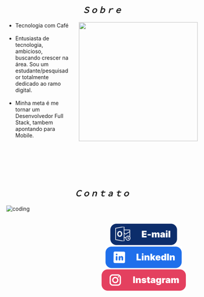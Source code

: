 <h2 align="center"><i>Ｓｏｂｒｅ</i></h2>
<div align="center">
  <img align="right" src="./images/#.png" width="313px" height="313px" alt="">

  <ul align="left" style="padding-right: 340px;">
    <li> Tecnologia com Café</li><br>
    <li> Entusiasta de tecnologia, ambicioso, buscando crescer na área. Sou um estudante/pesquisador totalmente dedicado ao ramo digital.</li><br>
    <li> Minha meta é me tornar um Desenvolvedor Full Stack, tambem apontando para Mobile.</li><br>
  </ul>
  <br><br><br><br>
</div>


<h2 align="center"><i>Ｃｏｎｔａｔｏ</i></h2>
<img align="left" width="220px" height="180px" src="#" alt=" coding">
<br><br>

<p align="center">
  <a href = "henriqueorquiza@hotmail.com" alt="-mail"><img src="./images/button/e-mail.svg" target="_blank">
  </a> 
  <a href="https://www.linkedin.com/in/orquizaa" alt="" target="_blank"><img src="./images/button/linkedin.svg" alt="">
  </a>
  <a href="https://www.instagram.com/orquizaa" alt="" target="_blank"><img src="./images/button/instagram.svg" alt="">
  </a>
</p>
<br><br><br>
